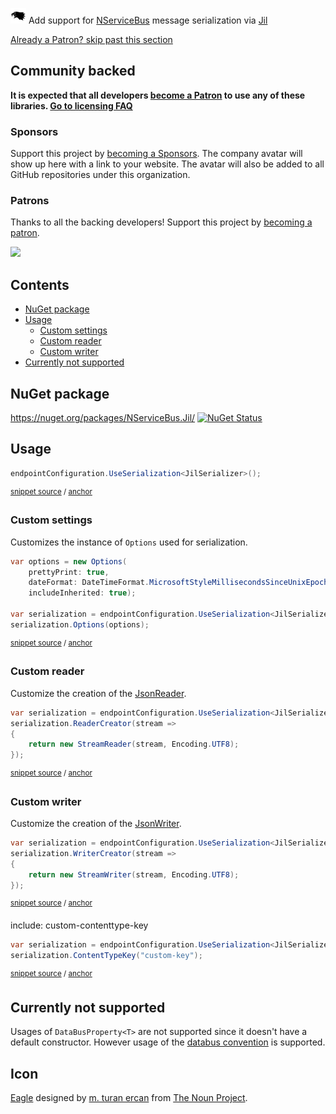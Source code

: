 <!--
GENERATED FILE - DO NOT EDIT
This file was generated by [MarkdownSnippets](https://github.com/SimonCropp/MarkdownSnippets).
Source File: /readme.source.md
To change this file edit the source file and then run MarkdownSnippets.
-->

<img src="/src/icon.png" height="25px"> Add support for [NServiceBus](https://particular.net/NServiceBus) message serialization via [Jil](https://github.com/kevin-montrose/Jil)

<!--- StartOpenCollectiveBackers -->

[Already a Patron? skip past this section](#endofbacking)


## Community backed

**It is expected that all developers [become a Patron](https://opencollective.com/nservicebusextensions/order/6976) to use any of these libraries. [Go to licensing FAQ](https://github.com/NServiceBusExtensions/Home/blob/master/readme.md#licensingpatron-faq)**


### Sponsors

Support this project by [becoming a Sponsors](https://opencollective.com/nservicebusextensions/order/6972). The company avatar will show up here with a link to your website. The avatar will also be added to all GitHub repositories under this organization.


### Patrons

Thanks to all the backing developers! Support this project by [becoming a patron](https://opencollective.com/nservicebusextensions/order/6976).

<img src="https://opencollective.com/nservicebusextensions/tiers/patron.svg?width=890&avatarHeight=60&button=false">

<!--- EndOpenCollectiveBackers -->

<a href="#" id="endofbacking"></a>

<!-- toc -->
## Contents

  * [NuGet package](#nuget-package)
  * [Usage](#usage)
    * [Custom settings](#custom-settings)
    * [Custom reader](#custom-reader)
    * [Custom writer](#custom-writer)
  * [Currently not supported](#currently-not-supported)
<!-- endtoc -->



## NuGet package

https://nuget.org/packages/NServiceBus.Jil/ [![NuGet Status](https://img.shields.io/nuget/v/NServiceBus.Jil.svg)](https://www.nuget.org/packages/NServiceBus.Jil/)


## Usage

<!-- snippet: JilSerialization -->
<a id='snippet-jilserialization'/></a>
```cs
endpointConfiguration.UseSerialization<JilSerializer>();
```
<sup>[snippet source](/src/Tests/Snippets/Usage.cs#L11-L15) / [anchor](#snippet-jilserialization)</sup>
<!-- endsnippet -->


### Custom settings

Customizes the instance of `Options` used for serialization.

<!-- snippet: JilCustomSettings -->
<a id='snippet-jilcustomsettings'/></a>
```cs
var options = new Options(
    prettyPrint: true,
    dateFormat: DateTimeFormat.MicrosoftStyleMillisecondsSinceUnixEpoch,
    includeInherited: true);

var serialization = endpointConfiguration.UseSerialization<JilSerializer>();
serialization.Options(options);
```
<sup>[snippet source](/src/Tests/Snippets/Usage.cs#L20-L30) / [anchor](#snippet-jilcustomsettings)</sup>
<!-- endsnippet -->


### Custom reader

Customize the creation of the [JsonReader](https://www.newtonsoft.com/json/help/html/T_Newtonsoft_Json_JsonReader.htm).

<!-- snippet: JilCustomReader -->
<a id='snippet-jilcustomreader'/></a>
```cs
var serialization = endpointConfiguration.UseSerialization<JilSerializer>();
serialization.ReaderCreator(stream =>
{
    return new StreamReader(stream, Encoding.UTF8);
});
```
<sup>[snippet source](/src/Tests/Snippets/Usage.cs#L35-L43) / [anchor](#snippet-jilcustomreader)</sup>
<!-- endsnippet -->


### Custom writer

Customize the creation of the [JsonWriter](https://www.newtonsoft.com/json/help/html/T_Newtonsoft_Json_JsonWriter.htm).

<!-- snippet: JilCustomWriter -->
<a id='snippet-jilcustomwriter'/></a>
```cs
var serialization = endpointConfiguration.UseSerialization<JilSerializer>();
serialization.WriterCreator(stream =>
{
    return new StreamWriter(stream, Encoding.UTF8);
});
```
<sup>[snippet source](/src/Tests/Snippets/Usage.cs#L48-L56) / [anchor](#snippet-jilcustomwriter)</sup>
<!-- endsnippet -->


include: custom-contenttype-key

<!-- snippet: JilContentTypeKey -->
<a id='snippet-jilcontenttypekey'/></a>
```cs
var serialization = endpointConfiguration.UseSerialization<JilSerializer>();
serialization.ContentTypeKey("custom-key");
```
<sup>[snippet source](/src/Tests/Snippets/Usage.cs#L61-L66) / [anchor](#snippet-jilcontenttypekey)</sup>
<!-- endsnippet -->


## Currently not supported

Usages of `DataBusProperty<T>` are not supported since it doesn't have a default constructor. However usage of the [databus convention](/nservicebus/messaging/databus) is supported.


## Icon

[Eagle](https://thenounproject.com/term/eagle/58506/) designed by [m. turan ercan](https://thenounproject.com/mte/) from [The Noun Project](https://thenounproject.com).
